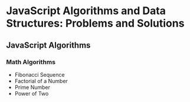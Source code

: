 # JavaScript Algorithms and Data Structures: Problems and Solutions

## JavaScript Algorithms

### Math Algorithms

* Fibonacci Sequence
* Factorial of a Number
* Prime Number
* Power of Two
